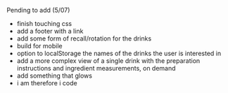 Pending to add (5/07)

- finish touching css 
- add a footer with a link
- add some form of recall/rotation for the drinks
- build for mobile
- option to localStorage the names of the drinks the user is interested in
- add a more complex view of a single drink with the preparation instructions and ingredient measurements, on demand
- add something that glows 
- i am therefore i code